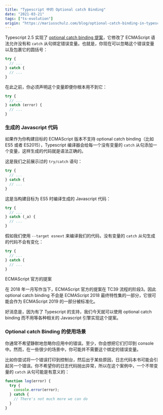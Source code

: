 ```yaml
---
title: "Typescript 中的 Optional catch Binding"
date: "2021-03-21"
tags: ["ts-evolution"]
origin: "https://mariusschulz.com/blog/optional-catch-binding-in-typescript"
---
```


Typescript 2.5 实现了 [optional catch binding 提案](https://github.com/tc39/proposal-optional-catch-binding)，它修改了 ECMAScript 语法允许没有和 `catch` 从句绑定错误变量。也就是，你现在可以忽略这个错误变量以及包裹它的圆括号：

```ts
try {
  // ...
} catch {
  // ...
}
```

在此之前，你必须声明这个变量即便你根本用不到它：

```ts
try {
  // ...
} catch (error) {
  // ...
}
```

### 生成的 Javascript 代码

如果作为你构建目标的 ECMAScript 版本不支持 optional catch binding（比如 ES5 或者 ES2015），Typescript 编译器会给每一个没有变量的 `catch` 从句添加一个变量，这样生成的代码就是语法正确的。

这是我们之前展示过的 `try/catch` 语句：

```ts
try {
  // ...
} catch {
  // ...
}
```

这是当构建目标为 ES5 时编译生成的 Javascript 代码：

```ts
try {
  // ...
} catch (_a) {
  // ...
}
```

假如我们使用 `--target esnext` 来编译我们的代码，没有变量的 `catch` 从句生成的代码不会有变化：

```ts
try {
  // ...
} catch {
  // ...
}
```


ECMAScript 官方的提案

在 2018 年一月写作当下，ECMAScript 官方的提案在 TC39 流程的阶段3。因此 optional catch binding 不会是 ECMAScript 2018 最终特性集的一部分，它很可能会作为 ECMAScript 2019 的一部分被标准化。


好消息是，因为有了 Typescript 的支持，我们今天就可以使用 optional catch binding 而不用等各种相关的 Javascript 引擎实现这个提案。

### Optional catch Binding 的使用场景

你通常不希望静默地忽略你应用中的错误。至少，你会想把它们打印到 console 中。然而，在一些很少的场景中，你可能并不需要这个绑定的错误变量。

比如你尝试将一个错误打印到控制台，然后出于某些原因，日志代码本书可能会引起另一个错误。你不希望你的日志代码抛出异常，所以在这个案例中，一个不带变量的 `catch` 从句可能是有意义的：

```ts
function log(error) {
  try {
    console.error(error);
  } catch {
    // There's not much more we can do
  }
}
```

